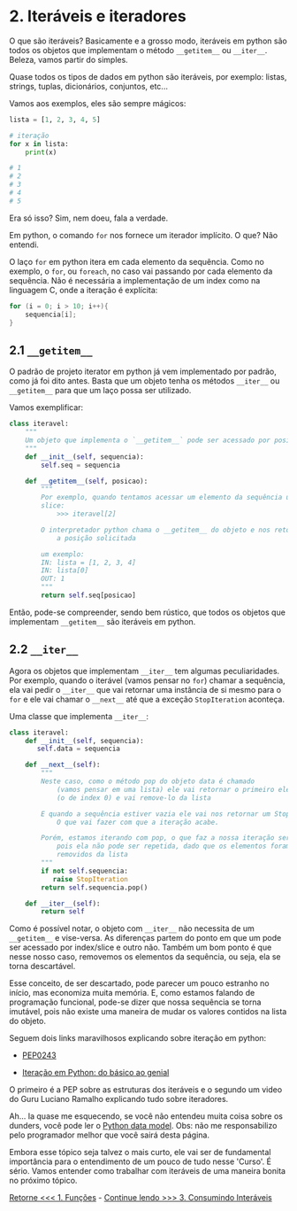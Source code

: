 # 2. Iteráveis e iteradores

O que são iteráveis? Basicamente e a grosso modo, iteráveis em python são todos os objetos que implementam o método `__getitem__` ou `__iter__`. Beleza, vamos partir do simples.

Quase todos os tipos de dados em python são iteráveis, por exemplo: listas, strings, tuplas, dicionários, conjuntos, etc...

Vamos aos exemplos, eles são sempre mágicos:

```python
lista = [1, 2, 3, 4, 5]

# iteração
for x in lista:
    print(x)

# 1
# 2
# 3
# 4
# 5
```

Era só isso? Sim, nem doeu, fala a verdade.

Em python, o comando `for` nos fornece um iterador implícito. O que? Não entendi.

O laço `for` em python itera em cada elemento da sequência. Como no exemplo, o `for`, ou `foreach`, no caso vai passando por cada elemento da sequência. Não é necessária a implementação de um index como na linguagem C, onde a iteração é explícita:

```C
for (i = 0; i > 10; i++){
    sequencia[i];
}
```

## 2.1 `__getitem__`

O padrão de projeto iterator em python já vem implementado por padrão, como já foi dito antes. Basta que um objeto tenha os métodos `__iter__` ou `__getitem__` para que um laço possa ser utilizado.

Vamos exemplificar:

```Python
class iteravel:
    """
    Um objeto que implementa o `__getitem__` pode ser acessado por posição
    """
    def __init__(self, sequencia):
        self.seq = sequencia

    def __getitem__(self, posicao):
        """
        Por exemplo, quando tentamos acessar um elemento da sequência usando
        slice:
            >>> iteravel[2]

        O interpretador python chama o __getitem__ do objeto e nos retorna
            a posição solicitada

        um exemplo:
        IN: lista = [1, 2, 3, 4]
        IN: lista[0]
        OUT: 1
        """
        return self.seq[posicao]
```

Então, pode-se compreender, sendo bem rústico, que todos os objetos que implementam `__getitem__` são iteráveis em python.


## 2.2 `__iter__`

Agora os objetos que implementam `__iter__` tem algumas peculiaridades. Por exemplo, quando o iterável (vamos pensar no `for`) chamar a sequência, ela vai pedir o `__iter__` que vai retornar uma instância de si mesmo para o `for` e ele vai chamar o `__next__` até que a exceção `StopIteration` aconteça.

Uma classe que implementa `__iter__`:

```Python
class iteravel:
    def __init__(self, sequencia):
       self.data = sequencia

    def __next__(self):
        """
        Neste caso, como o método pop do objeto data é chamado
            (vamos pensar em uma lista) ele vai retornar o primeiro elemento
            (o de index 0) e vai remove-lo da lista

        E quando a sequência estiver vazia ele vai nos retornar um StopIteration
            O que vai fazer com que a iteração acabe.

        Porém, estamos iterando com pop, o que faz a nossa iteração ser a única,
            pois ela não pode ser repetida, dado que os elementos foram
            removidos da lista
        """
        if not self.sequencia:
           raise StopIteration
        return self.sequencia.pop()

    def __iter__(self):
        return self
```

Como é possível notar, o objeto com `__iter__` não necessita de um `__getitem__` e vise-versa. As diferenças partem do ponto em que um pode ser acessado por index/slice e outro não. Também um bom ponto é que nesse nosso caso, removemos os elementos da sequência, ou seja, ela se torna descartável.

Esse conceito, de ser descartado, pode parecer um pouco estranho no início, mas economiza muita memória. E, como estamos falando de programação funcional, pode-se dizer que nossa sequência se torna imutável, pois não existe uma maneira de mudar os valores contidos na lista do objeto.


Seguem dois links maravilhosos explicando sobre iteração em python:

-   [PEP0243](https://www.python.org/dev/peps/pep-0234/)

-   [Iteração em Python: do básico ao genial](https://www.youtube.com/watch?v=ULj7ejvuzI8)

O primeiro é a PEP sobre as estruturas dos iteráveis e o segundo um video do Guru Luciano Ramalho explicando tudo sobre iteradores.


Ah... Ia quase me esquecendo, se você não entendeu muita coisa sobre os dunders, você pode ler o [Python data model](https://docs.python.org/3/reference/datamodel.html#special-method-names). Obs: não me responsabilizo pelo programador melhor que você sairá desta página.

Embora esse tópico seja talvez o mais curto, ele vai ser de fundamental importância para o entendimento de um pouco de tudo nesse 'Curso'. É sério. Vamos entender como trabalhar com iteráveis de uma maneira bonita no próximo tópico.

[Retorne <<< 1. Funções](https://github.com/Matiusco/python-funcional/blob/master/roteiros/01_funcoes.md) - [Continue lendo >>> 3. Consumindo Interáveis](https://github.com/Matiusco/python-funcional/blob/master/roteiros/03_consumindo_iteraveis.md)
